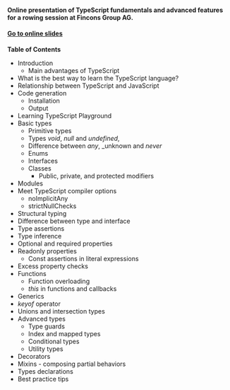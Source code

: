 #### Online presentation of TypeScript fundamentals and advanced features for a rowing session at Fincons Group AG.

#### <a href="http://ova2.github.io/typescript-rowing-session/slides/index.html" target="_blank">Go to online slides</a>

__Table of Contents__

* Introduction
  * Main advantages of TypeScript
* What is the best way to learn the TypeScript language?
* Relationship between TypeScript and JavaScript
* Code generation
  * Installation
  * Output
* Learning TypeScript Playground
* Basic types
  * Primitive types
  * Types _void_, _null_ and _undefined_,
  * Difference between _any_, _unknown and _never_
  * Enums
  * Interfaces
  * Classes
    * Public, private, and protected modifiers
* Modules
* Meet TypeScript compiler options
  * noImplicitAny
  * strictNullChecks
* Structural typing
* Difference between type and interface
* Type assertions
* Type inference
* Optional and required properties
* Readonly properties
  * Const assertions in literal expressions
* Excess property checks
* Functions
  * Function overloading
  * _this_ in functions and callbacks
* Generics
* _keyof_ operator
* Unions and intersection types
* Advanced types
  * Type guards
  * Index and mapped types
  * Conditional types
  * Utility types
* Decorators
* Mixins - composing partial behaviors
* Types declarations
* Best practice tips
